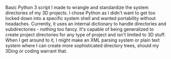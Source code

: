 

Basic Python 3 script I made to wrangle and standardize the system directories of my 3D projects. I chose Python as I didn't want to get too locked down into a specific system shell and wanted portability without headaches. Currently, it uses an internal dictionary to handle directories and subdirectories - nothing too fancy. It's capable of being generalized to create project directories for any type of project and isn't limited to 3D stuff. When I get around to it, I might make an XML parsing system or plain text system where I can create more sophisticated directory trees, should my 3Ding or coding warrant that.
